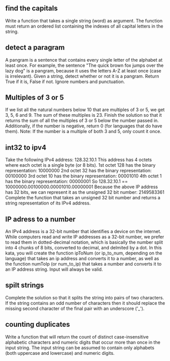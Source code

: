 ## find the capitals 
Write a function that takes a single string (word) as argument. The function must return an ordered list containing the indexes of all capital letters in the string.

## detect a paragram
A pangram is a sentence that contains every single letter of the alphabet at least once. For example, the sentence "The quick brown fox jumps over the lazy dog" is a pangram, because it uses the letters A-Z at least once (case is irrelevant).
Given a string, detect whether or not it is a pangram. Return True if it is, False if not. Ignore numbers and punctuation.

## Multiples of 3 or 5
If we list all the natural numbers below 10 that are multiples of 3 or 5, we get 3, 5, 6 and 9. The sum of these multiples is 23.
Finish the solution so that it returns the sum of all the multiples of 3 or 5 below the number passed in. Additionally, if the number is negative, return 0 (for languages that do have them).
Note: If the number is a multiple of both 3 and 5, only count it once.

## int32 to ipv4
Take the following IPv4 address: 128.32.10.1
This address has 4 octets where each octet is a single byte (or 8 bits).
1st octet 128 has the binary representation: 10000000
2nd octet 32 has the binary representation: 00100000
3rd octet 10 has the binary representation: 00001010
4th octet 1 has the binary representation: 00000001
So 128.32.10.1 == 10000000.00100000.00001010.00000001
Because the above IP address has 32 bits, we can represent it as the unsigned 32 bit number: 2149583361
Complete the function that takes an unsigned 32 bit number and returns a string representation of its IPv4 address.

## IP adress to a number
An IPv4 address is a 32-bit number that identifies a device on the internet.
While computers read and write IP addresses as a 32-bit number, we prefer to read them in dotted-decimal notation, which is basically the number split into 4 chunks of 8 bits, converted to decimal, and delmited by a dot.
In this kata, you will create the function ipToNum (or ip_to_num, depending on the language) that takes an ip address and converts it to a number, as well as the function numToIp (or num_to_ip) that takes a number and converts it to an IP address string. Input will always be valid.

## spilt strings
Complete the solution so that it splits the string into pairs of two characters. If the string contains an odd number of characters then it should replace the missing second character of the final pair with an underscore ('_').

## counting duplicates
Write a function that will return the count of distinct case-insensitive alphabetic characters and numeric digits that occur more than once in the input string. The input string can be assumed to contain only alphabets (both uppercase and lowercase) and numeric digits.
